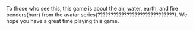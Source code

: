 To those who see 
this, this game 
is about the air, 
water, earth, and 
fire benders(hurr) from 
the avatar series(?????????????????????????????).
We hope you have a
great time playing 
this game.
